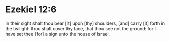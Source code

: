 # Ezekiel 12:6

In their sight shalt thou bear [it] upon [thy] shoulders, [and] carry [it] forth in the twilight: thou shalt cover thy face, that thou see not the ground: for I have set thee [for] a sign unto the house of Israel.